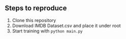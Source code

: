 ## Steps to reproduce

1. Clone this repository
2. Download IMDB Dataset.csv and place it under root
3. Start training with `python main.py`